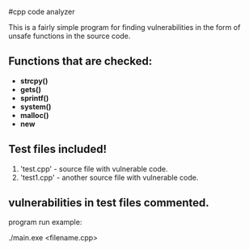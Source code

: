 #cpp code analyzer

This is a fairly simple program for finding vulnerabilities in the form of unsafe functions in the source code.


## Functions that are checked:
- **strcpy()**
- **gets()**
- **sprintf()**
- **system()**
- **malloc()**
- **new**


## Test files included!

1. 'test.cpp' - source file with vulnerable code.
2. 'test1.cpp' - another source file with vulnerable code.

## vulnerabilities in test files commented. 

program run example:

./main.exe <filename.cpp>